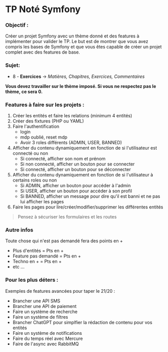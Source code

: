 # TP Noté Symfony

### Objectif :

Créer un projet Symfony avec un thème donné et des features à implémenter pour valider le TP. Le but est de montrer que vous avez compris les bases de Symfony et que vous êtes capable de créer un projet complet avec des features de base.

### Sujet: 
* 8 - **Exercices** -> *Matières, Chapitres, Exercices, Commentaires*

**Vous devez travailler sur le thème imposé. Si vous ne respectez pas le thème, ce sera 0.**

### Features à faire sur les projets : 

1. Créer les entités et faire les relations (minimum 4 entités)
2. Créer des fixtures (PHP ou YAML)
3. Faire l'authentification 
	- login
	- mdp oublié, reset mdp
	- Avoir 3 roles différents (ADMIN, USER, BANNED)
4. Afficher du contenu dynamiquement en fonction de si l'utilisateur est connecté ou non
	- Si connecté, afficher son nom et prénom
	- Si non connecté, afficher un bouton pour se connecter
	- Si connecté, afficher un bouton pour se déconnecter
5. Afficher du contenu dynamiquement en fonction de si l'utilisateur à certains roles ou non
	- Si ADMIN, afficher un bouton pour accéder à l'admin
	- Si USER, afficher un bouton pour accéder à son profil
	- Si BANNED, afficher un message pour dire qu'il est banni et ne pas lui afficher les pages
6. Faire les pages pour lire/créer/modifier/supprimer les différentes entités
> Pensez à sécuriser les formulaires et les routes


### Autre infos

Toute chose qui n'est pas demandé fera des points en +
- Plus d'entités = Pts en +
- Feature pas demandé = Pts en + 
- Techno en + = Pts en + 
- etc ... 

### Pour les plus déters : 

Exemples de features avancées pour taper le 21/20 :

- Brancher une API SMS
- Brancher une API de paiement
- Faire un système de recherche
- Faire un système de filtres
- Brancher ChatGPT pour simplfier la rédaction de contenu pour vos entités
- Faire un système de notifications
- Faire du temps réel avec Mercure
- Faire de l'async avec RabbitMQ

